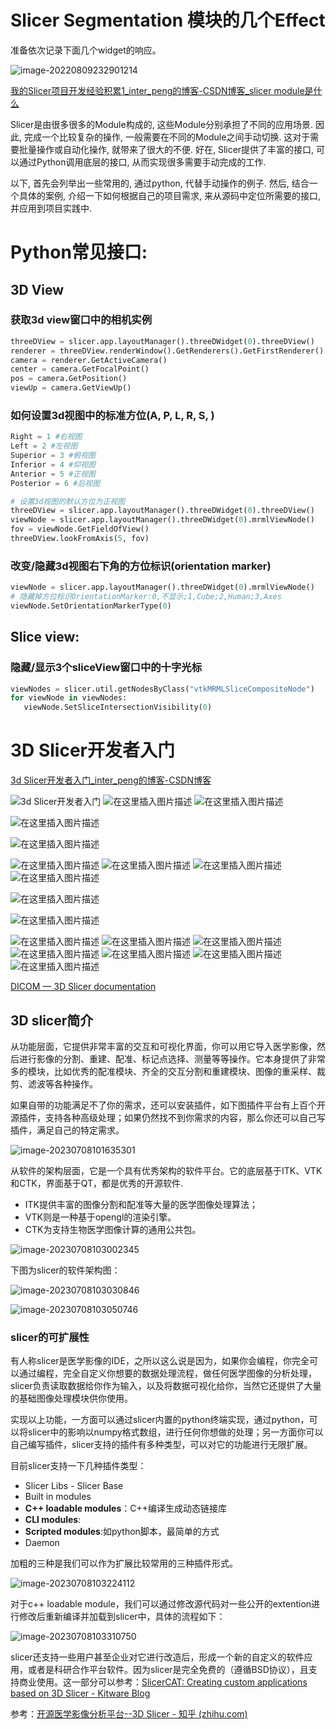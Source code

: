 # Slicer Segmentation 模块的几个Effect

准备依次记录下面几个widget的响应。

![image-20220809232901214](Slicer_Note.assets/image-20220809232901214.png)







[我的Slicer项目开发经验积累1_inter_peng的博客-CSDN博客_slicer module是什么](https://blog.csdn.net/inter_peng/article/details/120482021)



Slicer是由很多很多的Module构成的, 这些Module分别承担了不同的应用场景. 因此, 完成一个比较复杂的操作, 一般需要在不同的Module之间手动切换. 这对于需要批量操作或自动化操作, 就带来了很大的不便.
好在, Slicer提供了丰富的接口, 可以通过Python调用底层的接口, 从而实现很多需要手动完成的工作.

以下, 首先会列举出一些常用的, 通过python, 代替手动操作的例子. 然后, 结合一个具体的案例, 介绍一下如何根据自己的项目需求, 来从源码中定位所需要的接口, 并应用到项目实践中.

# Python常见接口:

## 3D View

### 获取3d view窗口中的相机实例

```python
threeDView = slicer.app.layoutManager().threeDWidget(0).threeDView()
renderer = threeDView.renderWindow().GetRenderers().GetFirstRenderer()
camera = renderer.GetActiveCamera()
center = camera.GetFocalPoint()
pos = camera.GetPosition()
viewUp = camera.GetViewUp()
```



### 如何设置3d视图中的标准方位(A, P, L, R, S, )

```python
Right = 1 #右视图
Left = 2 #左视图
Superior = 3 #俯视图
Inferior = 4 #仰视图
Anterior = 5 #正视图
Posterior = 6 #后视图

# 设置3d视图的默认方位为正视图
threeDView = slicer.app.layoutManager().threeDWidget(0).threeDView()
viewNode = slicer.app.layoutManager().threeDWidget(0).mrmlViewNode()
fov = viewNode.GetFieldOfView()
threeDView.lookFromAxis(5, fov)
```

### 改变/隐藏3d视图右下角的方位标识(orientation marker)



```python
viewNode = slicer.app.layoutManager().threeDWidget(0).mrmlViewNode()
# 隐藏掉方位标识OrientationMarker:0,不显示;1,Cube;2,Human;3,Axes
viewNode.SetOrientationMarkerType(0)
```

## Slice view:

### 隐藏/显示3个sliceView窗口中的十字光标



```python
viewNodes = slicer.util.getNodesByClass("vtkMRMLSliceCompositeNode")
for viewNode in viewNodes:
   viewNode.SetSliceIntersectionVisibility(0)
```



# 3D Slicer开发者入门



[3d Slicer开发者入门_inter_peng的博客-CSDN博客](https://blog.csdn.net/inter_peng/article/details/119382268)




![3d Slicer开发者入门](Slicer_Note.assets/watermark,type_ZmFuZ3poZW5naGVpdGk,shadow_10,text_aHR0cHM6Ly9ibG9nLmNzZG4ubmV0L2ludGVyX3Blbmc=,size_16,color_FFFFFF,t_70#pic_center.png)
![在这里插入图片描述](Slicer_Note.assets/watermark,type_ZmFuZ3poZW5naGVpdGk,shadow_10,text_aHR0cHM6Ly9ibG9nLmNzZG4ubmV0L2ludGVyX3Blbmc=,size_16,color_FFFFFF,t_70#pic_center-1671759191731-1.png)
![在这里插入图片描述](Slicer_Note.assets/watermark,type_ZmFuZ3poZW5naGVpdGk,shadow_10,text_aHR0cHM6Ly9ibG9nLmNzZG4ubmV0L2ludGVyX3Blbmc=,size_16,color_FFFFFF,t_70#pic_center-1671759191732-2.png)

![在这里插入图片描述](Slicer_Note.assets/watermark,type_ZmFuZ3poZW5naGVpdGk,shadow_10,text_aHR0cHM6Ly9ibG9nLmNzZG4ubmV0L2ludGVyX3Blbmc=,size_16,color_FFFFFF,t_70#pic_center-1671759191732-3.png)


![在这里插入图片描述](Slicer_Note.assets/watermark,type_ZmFuZ3poZW5naGVpdGk,shadow_10,text_aHR0cHM6Ly9ibG9nLmNzZG4ubmV0L2ludGVyX3Blbmc=,size_16,color_FFFFFF,t_70#pic_center-1671759243875-12.png)

![在这里插入图片描述](Slicer_Note.assets/watermark,type_ZmFuZ3poZW5naGVpdGk,shadow_10,text_aHR0cHM6Ly9ibG9nLmNzZG4ubmV0L2ludGVyX3Blbmc=,size_16,color_FFFFFF,t_70#pic_center-1671759243875-13.png)
![在这里插入图片描述](Slicer_Note.assets/watermark,type_ZmFuZ3poZW5naGVpdGk,shadow_10,text_aHR0cHM6Ly9ibG9nLmNzZG4ubmV0L2ludGVyX3Blbmc=,size_16,color_FFFFFF,t_70#pic_center-1671759243876-14.png)
![在这里插入图片描述](Slicer_Note.assets/watermark,type_ZmFuZ3poZW5naGVpdGk,shadow_10,text_aHR0cHM6Ly9ibG9nLmNzZG4ubmV0L2ludGVyX3Blbmc=,size_16,color_FFFFFF,t_70#pic_center-1671759243876-15.png)
![在这里插入图片描述](Slicer_Note.assets/watermark,type_ZmFuZ3poZW5naGVpdGk,shadow_10,text_aHR0cHM6Ly9ibG9nLmNzZG4ubmV0L2ludGVyX3Blbmc=,size_16,color_FFFFFF,t_70#pic_center-1671759243876-16.png)

![在这里插入图片描述](Slicer_Note.assets/watermark,type_ZmFuZ3poZW5naGVpdGk,shadow_10,text_aHR0cHM6Ly9ibG9nLmNzZG4ubmV0L2ludGVyX3Blbmc=,size_16,color_FFFFFF,t_70#pic_center-1671759243876-17.png)



![在这里插入图片描述](Slicer_Note.assets/watermark,type_ZmFuZ3poZW5naGVpdGk,shadow_10,text_aHR0cHM6Ly9ibG9nLmNzZG4ubmV0L2ludGVyX3Blbmc=,size_16,color_FFFFFF,t_70#pic_center-1671759310916-30.png)

![在这里插入图片描述](Slicer_Note.assets/watermark,type_ZmFuZ3poZW5naGVpdGk,shadow_10,text_aHR0cHM6Ly9ibG9nLmNzZG4ubmV0L2ludGVyX3Blbmc=,size_16,color_FFFFFF,t_70#pic_center-1671759310916-31.png)
![在这里插入图片描述](Slicer_Note.assets/watermark,type_ZmFuZ3poZW5naGVpdGk,shadow_10,text_aHR0cHM6Ly9ibG9nLmNzZG4ubmV0L2ludGVyX3Blbmc=,size_16,color_FFFFFF,t_70#pic_center-1671759310916-32.png)
![在这里插入图片描述](Slicer_Note.assets/watermark,type_ZmFuZ3poZW5naGVpdGk,shadow_10,text_aHR0cHM6Ly9ibG9nLmNzZG4ubmV0L2ludGVyX3Blbmc=,size_16,color_FFFFFF,t_70#pic_center-1671759310916-33.png)
![在这里插入图片描述](Slicer_Note.assets/watermark,type_ZmFuZ3poZW5naGVpdGk,shadow_10,text_aHR0cHM6Ly9ibG9nLmNzZG4ubmV0L2ludGVyX3Blbmc=,size_16,color_FFFFFF,t_70#pic_center-1671759310916-34.png)
![在这里插入图片描述](Slicer_Note.assets/watermark,type_ZmFuZ3poZW5naGVpdGk,shadow_10,text_aHR0cHM6Ly9ibG9nLmNzZG4ubmV0L2ludGVyX3Blbmc=,size_16,color_FFFFFF,t_70#pic_center-1671759310917-35.png)
![在这里插入图片描述](Slicer_Note.assets/watermark,type_ZmFuZ3poZW5naGVpdGk,shadow_10,text_aHR0cHM6Ly9ibG9nLmNzZG4ubmV0L2ludGVyX3Blbmc=,size_16,color_FFFFFF,t_70#pic_center-1671759310917-36.png)
![在这里插入图片描述](Slicer_Note.assets/watermark,type_ZmFuZ3poZW5naGVpdGk,shadow_10,text_aHR0cHM6Ly9ibG9nLmNzZG4ubmV0L2ludGVyX3Blbmc=,size_16,color_FFFFFF,t_70#pic_center-1671759310917-37.png)







[DICOM — 3D Slicer documentation](https://slicer.readthedocs.io/en/latest/user_guide/modules/dicom.html)



## 3D slicer简介

从功能层面，它提供非常丰富的交互和可视化界面，你可以用它导入医学影像，然后进行影像的分割、重建、配准、标记点选择、测量等等操作。它本身提供了非常多的模块，比如优秀的配准模块、齐全的交互分割和重建模块、图像的重采样、裁剪、滤波等各种操作。

如果自带的功能满足不了你的需求，还可以安装插件，如下图插件平台有上百个开源插件，支持各种高级处理；如果仍然找不到你需求的内容，那么你还可以自己写插件，满足自己的特定需求。

![image-20230708101635301](Slicer_Note.assets/image-20230708101635301.png)

从软件的架构层面，它是一个具有优秀架构的软件平台。它的底层基于ITK、VTK和CTK，界面基于QT，都是优秀的开源软件.

- ITK提供丰富的图像分割和配准等大量的医学图像处理算法；
- VTK则是一种基于opengl的渲染引擎。
- CTK为支持生物医学图像计算的通用公共包。

![image-20230708103002345](Slicer_Note.assets/image-20230708103002345.png)



下图为slicer的软件架构图：

![image-20230708103030846](Slicer_Note.assets/image-20230708103030846.png)



![image-20230708103050746](Slicer_Note.assets/image-20230708103050746.png)

### slicer的可扩展性

有人称slicer是医学影像的IDE，之所以这么说是因为，如果你会编程，你完全可以通过编程，完全自定义你想要的数据处理流程，做任何医学图像的分析处理，slicer负责读取数据给你作为输入，以及将数据可视化给你，当然它还提供了大量的基础图像处理模块供你使用。

实现以上功能，一方面可以通过slicer内置的python终端实现，通过python，可以将slicer中的影响以numpy格式数组，进行任何你想做的处理；另一方面你可以自己编写插件，slicer支持的插件有多种类型，可以对它的功能进行无限扩展。

目前slicer支持一下几种插件类型：

- Slicer Libs - Slicer Base
- Built in modules
- **C++ loadable modules**：C++编译生成动态链接库
- **CLI modules**:
- **Scripted modules**:如python脚本，最简单的方式
- Daemon

加粗的三种是我们可以作为扩展比较常用的三种插件形式。

![image-20230708103224112](Slicer_Note.assets/image-20230708103224112.png)



对于c++ loadable module，我们可以通过修改源代码对一些公开的extention进行修改后重新编译并加载到slicer中，具体的流程如下：

![image-20230708103310750](Slicer_Note.assets/image-20230708103310750.png)

slicer还支持一些用户甚至企业对它进行改造后，形成一个新的自定义的软件应用，或者是科研合作平台软件。因为slicer是完全免费的（遵循BSD协议），且支持商业使用。这一部分可以参考：[SlicerCAT: Creating custom applications based on 3D Slicer - Kitware Blog](https://link.zhihu.com/?target=https%3A//blog.kitware.com/slicercat-creating-custom-applications-based-on-3d-slicer/)

参考：[开源医学影像分析平台--3D Slicer - 知乎 (zhihu.com)](https://zhuanlan.zhihu.com/p/401619399?utm_id=0)







































